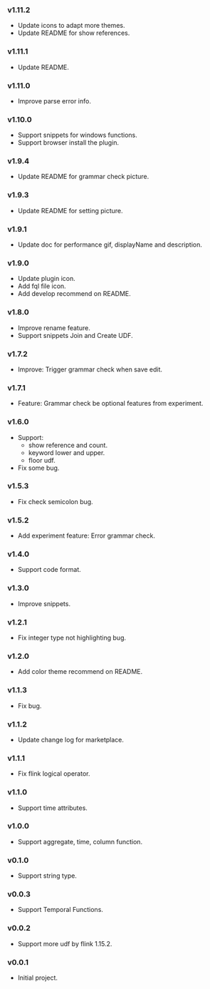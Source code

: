 
### v1.11.2

- Update icons to adapt more themes.
- Update README for show references.

### v1.11.1

- Update README.

### v1.11.0

- Improve parse error info.

### v1.10.0

- Support snippets for windows functions.
- Support browser install the plugin.

### v1.9.4

- Update README for grammar check picture.

### v1.9.3

- Update README for setting picture.

### v1.9.1

- Update doc for performance gif, displayName and description.

### v1.9.0

- Update plugin icon.
- Add fql file icon.
- Add develop recommend on README.

### v1.8.0

- Improve rename feature.
- Support snippets Join and Create UDF.

### v1.7.2

- Improve: Trigger grammar check when save edit.

### v1.7.1

- Feature: Grammar check be optional features from experiment.

### v1.6.0

- Support:
  - show reference and count.
  - keyword lower and upper.
  - floor udf.
- Fix some bug.

### v1.5.3

- Fix check semicolon bug.

### v1.5.2

- Add experiment feature: Error grammar check.

### v1.4.0

- Support code format.
  
### v1.3.0

- Improve snippets.
  
### v1.2.1

- Fix integer type not highlighting bug.
  
### v1.2.0

- Add color theme recommend on README.
  
### v1.1.3

- Fix bug.

### v1.1.2

- Update change log for marketplace.
  
### v1.1.1

- Fix flink logical operator.
  
### v1.1.0

- Support time attributes.
  
### v1.0.0

- Support aggregate, time, column function.

### v0.1.0

- Support string type.
  
### v0.0.3

- Support Temporal Functions.
  
### v0.0.2

- Support more udf by flink 1.15.2.
  
### v0.0.1

- Initial project.